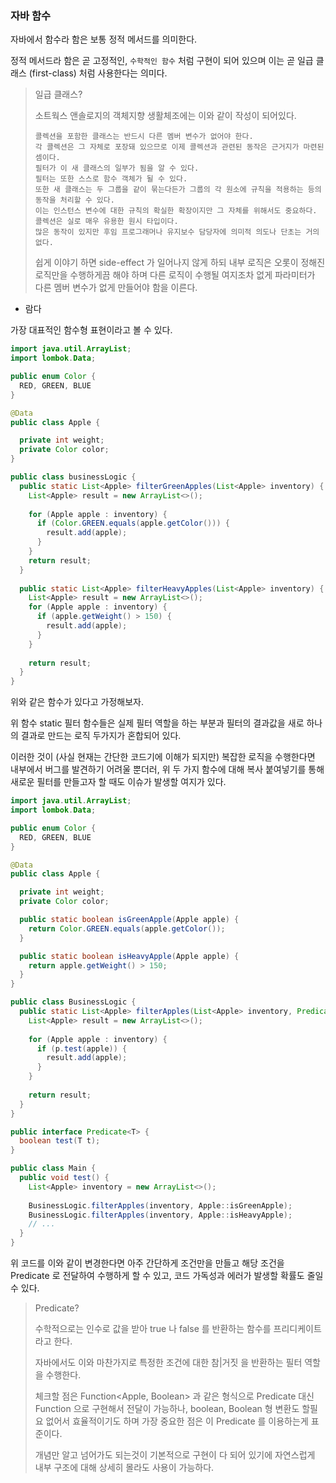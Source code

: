 ### 자바 함수

자바에서 함수라 함은 보통 정적 메서드를 의미한다.

정적 메서드라 함은 곧 고정적인, `수학적인 함수` 처럼 구현이 되어 있으며 이는 곧 일급 클래스 (first-class) 처럼 사용한다는 의미다.

> 일급 클래스?
> 
> 소트웍스 앤솔로지의 객체지향 생활체조에는 이와 같이 작성이 되어있다.
> 
> ```text
> 콜렉션을 포함한 클래스는 반드시 다른 멤버 변수가 없어야 한다.
> 각 콜렉션은 그 자체로 포장돼 있으므로 이제 콜렉션과 관련된 동작은 근거지가 마련된셈이다.
> 필터가 이 새 클래스의 일부가 됨을 알 수 있다.
> 필터는 또한 스스로 함수 객체가 될 수 있다.
> 또한 새 클래스는 두 그룹을 같이 묶는다든가 그룹의 각 원소에 규칙을 적용하는 등의 동작을 처리할 수 있다.
> 이는 인스턴스 변수에 대한 규칙의 확실한 확장이지만 그 자체를 위해서도 중요하다.
> 콜렉션은 실로 매우 유용한 원시 타입이다.
> 많은 동작이 있지만 후임 프로그래머나 유지보수 담당자에 의미적 의도나 단초는 거의 없다.
> ```
> 
> 쉽게 이야기 하면 side-effect 가 일어나지 않게 하되 내부 로직은 오롯이 정해진 로직만을 수행하게끔 해야 하며
> 다른 로직이 수행될 여지조차 없게 파라미터가 다른 멤버 변수가 없게 만들어야 함을 이른다.

- 람다

가장 대표적인 함수형 표현이라고 볼 수 있다.

```java
import java.util.ArrayList;
import lombok.Data;

public enum Color {
  RED, GREEN, BLUE
}

@Data
public class Apple {

  private int weight;
  private Color color;
}

public class businessLogic {
  public static List<Apple> filterGreenApples(List<Apple> inventory) {
    List<Apple> result = new ArrayList<>();
    
    for (Apple apple : inventory) {
      if (Color.GREEN.equals(apple.getColor())) {
        result.add(apple);
      }
    }
    return result;
  }
  
  public static List<Apple> filterHeavyApples(List<Apple> inventory) {
    List<Apple> result = new ArrayList<>();
    for (Apple apple : inventory) {
      if (apple.getWeight() > 150) {
        result.add(apple);
      }
    }
    
    return result;
  }
}
```

위와 같은 함수가 있다고 가정해보자. 

위 함수 static 필터 함수들은 실제 필터 역할을 하는 부분과 필터의 결과값을 새로 하나의 결과로 만드는 로직 두가지가 혼합되어 있다.

이러한 것이 (사실 현재는 간단한 코드기에 이해가 되지만) 복잡한 로직을 수행한다면 내부에서 버그를 발견하기 어려울 뿐더러,
위 두 가지 함수에 대해 복사 붙여넣기를 통해 새로운 필터를 만들고자 할 때도 이슈가 발생할 여지가 있다.

```java
import java.util.ArrayList;
import lombok.Data;

public enum Color {
  RED, GREEN, BLUE
}

@Data
public class Apple {

  private int weight;
  private Color color;

  public static boolean isGreenApple(Apple apple) {
    return Color.GREEN.equals(apple.getColor());
  }

  public static boolean isHeavyApple(Apple apple) {
    return apple.getWeight() > 150;
  }
}

public class BusinessLogic {
  public static List<Apple> filterApples(List<Apple> inventory, Predicate<Apple> p) {
    List<Apple> result = new ArrayList<>();
    
    for (Apple apple : inventory) {
      if (p.test(apple)) {
        result.add(apple);
      }
    }
    
    return result;
  }
}

public interface Predicate<T> {
  boolean test(T t);
}

public class Main {
  public void test() {
    List<Apple> inventory = new ArrayList<>();
    
    BusinessLogic.filterApples(inventory, Apple::isGreenApple);
    BusinessLogic.filterApples(inventory, Apple::isHeavyApple);
    // ...
  }
}
```

위 코드를 이와 같이 변경한다면 아주 간단하게 조건만을 만들고 해당 조건을 Predicate 로 전달하여 수행하게 할 수 있고, 코드 가독성과 에러가
발생할 확률도 줄일 수 있다.

> Predicate?
> 
> 수학적으로는 인수로 값을 받아 true 나 false 를 반환하는 함수를 프리디케이트라고 한다.
> 
> 자바에서도 이와 마찬가지로 특정한 조건에 대한 참|거짓 을 반환하는 필터 역할을 수행한다.
> 
> 체크할 점은 Function<Apple, Boolean> 과 같은 형식으로 Predicate 대신 Function 으로 구현해서 전달이 가능하나, boolean, Boolean
> 형 변환도 할필요 없어서 효율적이기도 하며 가장 중요한 점은 이 Predicate 를 이용하는게 표준이다.
> 
> 개념만 알고 넘어가도 되는것이 기본적으로 구현이 다 되어 있기에 자연스럽게 내부 구조에 대해 상세히 몰라도 사용이 가능하다.

